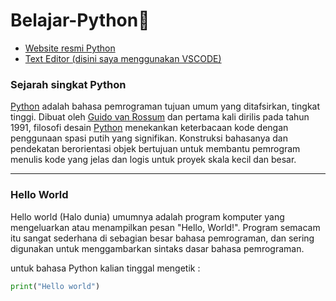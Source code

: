 # Belajar-Python🐍
 - <a href="https://www.python.org/">Website resmi Python</a>
 - <a href="https://visualstudio.microsoft.com/">Text Editor (disini saya menggunakan VSCODE)</a>
  <h3>Sejarah singkat Python</h3>
  <p><a href="#">Python</a> adalah bahasa pemrograman tujuan umum yang ditafsirkan, tingkat tinggi. Dibuat oleh <a href="#">Guido van Rossum</a> dan pertama kali dirilis pada tahun 1991, filosofi desain <a href="#">Python</a> menekankan keterbacaan kode dengan penggunaan spasi putih yang signifikan. Konstruksi bahasanya dan pendekatan berorientasi objek bertujuan untuk membantu pemrogram menulis kode yang jelas dan logis untuk proyek skala kecil dan besar.</p>
  <hr>
  <h3>Hello World</h3>
  <p>Hello world (Halo dunia) umumnya adalah program komputer yang mengeluarkan atau menampilkan pesan "Hello, World!". Program semacam itu sangat sederhana di sebagian besar bahasa pemrograman, dan sering digunakan untuk menggambarkan sintaks dasar bahasa pemrograman.</p>
  untuk bahasa Python kalian tinggal mengetik :

```Python
print("Hello world")
```


